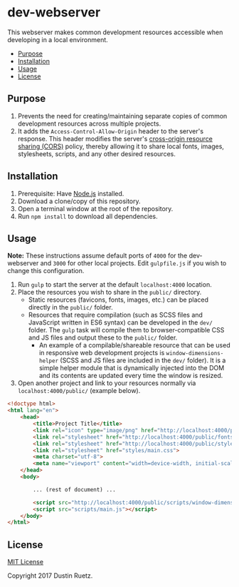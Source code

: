 # dev-webserver

This webserver makes common development resources accessible when developing in a local environment.

<!-- START doctoc generated TOC please keep comment here to allow auto update -->
<!-- DON'T EDIT THIS SECTION, INSTEAD RE-RUN doctoc TO UPDATE -->


- [Purpose](#purpose)
- [Installation](#installation)
- [Usage](#usage)
- [License](#license)

<!-- END doctoc generated TOC please keep comment here to allow auto update -->

## Purpose

1. Prevents the need for creating/maintaining separate copies of common development resources across multiple projects.
1. It adds the `Access-Control-Allow-Origin` header to the server's response. This header modifies the server's [cross-origin resource sharing (CORS)][cors] policy, thereby allowing it to share local fonts, images, stylesheets, scripts, and any other desired resources.

## Installation

1. Prerequisite: Have [Node.js][node-js] installed.
1. Download a clone/copy of this repository.
1. Open a terminal window at the root of the repository.
1. Run `npm install` to download all dependencies.

## Usage

**Note:** These instructions assume default ports of `4000` for the dev-webserver and `3000` for other local projects. Edit `gulpfile.js` if you wish to change this configuration.

1. Run `gulp` to start the server at the default `localhost:4000` location.
1. Place the resources you wish to share in the `public/` directory.
    * Static resources (favicons, fonts, images, etc.) can be placed directly in the `public/` folder.
    * Resources that require compilation (such as SCSS files and JavaScript written in ES6 syntax) can be developed in the `dev/` folder. The `gulp` task will compile them to browser-compatible CSS and JS files and output these to the `public/` folder.
        * An example of a compilable/shareable resource that can be used in responsive web development projects is `window-dimensions-helper` (SCSS and JS files are included in the `dev/` folder). It is a simple helper module that is dynamically injected into the DOM and its contents are updated every time the window is resized.
1. Open another project and link to your resources normally via `localhost:4000/public/` (example below).

```html
<!doctype html>
<html lang="en">
    <head>
        <title>Project Title</title>
        <link rel="icon" type="image/png" href="http://localhost:4000/public/icons/special-dev-favicon.png">
        <link rel="stylesheet" href="http://localhost:4000/public/fonts/special-font.css">
        <link rel="stylesheet" href="http://localhost:4000/public/styles/window-dimensions-helper.css">
        <link rel="stylesheet" href="styles/main.css">
        <meta charset="utf-8">
        <meta name="viewport" content="width=device-width, initial-scale=1.0">
    </head>
    <body>

        ... (rest of document) ...

        <script src="http://localhost:4000/public/scripts/window-dimensions-helper.js"></script>
        <script src="scripts/main.js"></script>
    </body>
</html>
```

## License

[MIT License][mit-license]

Copyright 2017 Dustin Ruetz.

[cors]: https://enable-cors.org
[node-js]: https://nodejs.org/en
[mit-license]: https://opensource.org/licenses/MIT